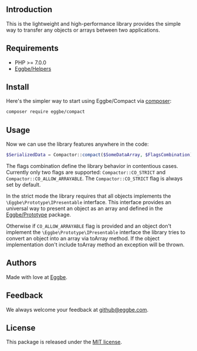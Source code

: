 ## Introduction
This is the lightweight and high-performance library provides the simple way 
to transfer any objects or arrays between two applications.        


## Requirements
* PHP >= 7.0.0
* [Eggbe/Helpers](https://github.com/eggbe/helpers)


## Install
Here's the simpler way to start using Eggbe/Compact via [composer](http://getcomposer.org):

```bash
composer require eggbe/compact
```

## Usage
Now we can use the library features anywhere in the code:

```php
$SerializedData = Compactor::compact($SomeDataArray, $FlagsCombination);
```

The flags combination define the library behavior in contentious cases. 
Currently only two flags are supported: ```Compactor::CO_STRICT``` and ```Compactor::CO_ALLOW_ARRAYABLE```. 
The ```Compactor::CO_STRICT``` flag is always set by default.    

In the strict mode the library requires that all objects implements the ```\Eggbe\Prototype\IPresentable``` interface. 
This interface provides an universal way to present an object as an array and defined in the [Eggbe/Prototype](https://github.com/eggbe/prototype) package.

Otherwise if ```CO_ALLOW_ARRAYABLE``` flag is provided  and an object don't implement the ```\Eggbe\Prototype\IPresentable``` interface 
the library tries to convert an object into an array via toArray method. If the object implementation don't include toArray method 
an exception will be thrown.


## Authors
Made with love at [Eggbe](http://eggbe.com).

## Feedback 
We always welcome your feedback at [github@eggbe.com](mailto:github@eggbe.com).


## License
This package is released under the [MIT license](https://github.com/eggbe/client-bridge/blob/master/LICENSE).
